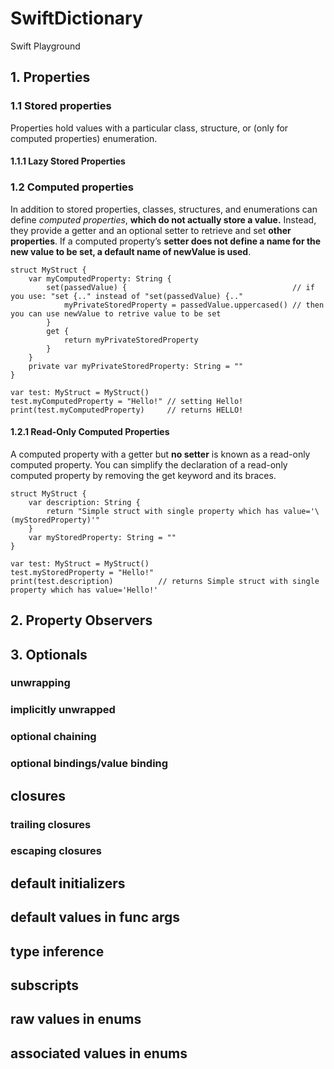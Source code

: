 # SwiftDictionary
Swift Playground

## 1. Properties
### 1.1 Stored properties
Properties hold values with a particular class, structure, or (only for computed properties) enumeration.

#### 1.1.1 Lazy Stored Properties

### 1.2 Computed properties
In addition to stored properties, classes, structures, and enumerations can define _computed properties_, **which do not actually store a value.** Instead, they provide a getter and an optional setter to retrieve and set **other properties**.
If a computed property’s **setter does not define a name for the new value to be set, a default name of newValue is used**.
```
struct MyStruct {
    var myComputedProperty: String {
        set(passedValue) {                                     // if you use: "set {.." instead of "set(passedValue) {.."
            myPrivateStoredProperty = passedValue.uppercased() // then you can use newValue to retrive value to be set
        }
        get {
            return myPrivateStoredProperty
        }
    }
    private var myPrivateStoredProperty: String = ""
}

var test: MyStruct = MyStruct()
test.myComputedProperty = "Hello!" // setting Hello!
print(test.myComputedProperty)     // returns HELLO!
```

#### 1.2.1 Read-Only Computed Properties
A computed property with a getter but **no setter** is known as a read-only computed property. You can simplify the declaration of a read-only computed property by removing the get keyword and its braces.
```
struct MyStruct {
    var description: String {
        return "Simple struct with single property which has value='\(myStoredProperty)'"
    }
    var myStoredProperty: String = ""
}

var test: MyStruct = MyStruct()
test.myStoredProperty = "Hello!"
print(test.description)          // returns Simple struct with single property which has value='Hello!'
```

## 2. Property Observers


## 3. Optionals

### unwrapping 

### implicitly unwrapped

### optional chaining

### optional bindings/value binding

## closures

### trailing closures

### escaping closures

## default initializers 



## default values in func args

## type inference

## subscripts

## raw values in enums

## associated values in enums
